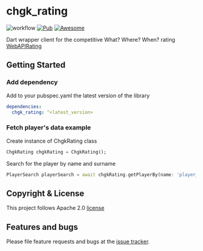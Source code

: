 # chgk_rating

<!--TODO Add coverage, pub, platform badges-->
![workflow](https://github.com/vmpay/chgk_rating_dart/actions/workflows/main.yml/badge.svg)
[![Pub](https://img.shields.io/pub/v/chgk_rating.svg)](https://pub.dartlang.org/packages/chgk_rating)
[![Awesome](https://awesome.re/badge.svg)](https://awesome.re)

Dart wrapper client for the competitive What? Where? When? rating [WebAPIRating](https://rating.chgk.info/api-doc)

## Getting Started

### Add dependency

Add to your pubspec.yaml the latest version of the library

```yaml
dependencies:
  chgk_rating: ^<latest_version>
```

### Fetch player's data example

Create instance of ChgkRating class

```dart
ChgkRating chgkRating = ChgkRating();
``` 

Search for the player by name and surname
```dart
PlayerSearch playerSearch = await chgkRating.getPlayerBy(name: 'player_name', surname: 'player_surname');
```

## Copyright & License 
This project follows Apache 2.0 [license](https://github.com/vmpay/chgk_rating_dart/blob/master/LICENSE)

## Features and bugs 
Please file feature requests and bugs at the [issue tracker](https://github.com/vmpay/chgk_rating_dart/issues).

